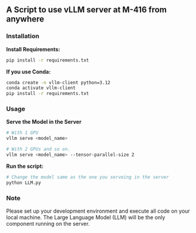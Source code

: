 ## A Script to use vLLM server at M-416 from anywhere

### Installation

**Install Requirements:**

```bash
pip install -r requirements.txt
```

**If you use Conda:**

```bash
conda create -n vllm-client python=3.12
conda activate vllm-client
pip install -r requirements.txt
```

### Usage

**Serve the Model in the Server**
```bash
# With 1 GPU
vllm serve <model_name>

# With 2 GPUs and so on.
vllm serve <model_name> --tensor-parallel-size 2
```

**Run the script:**

```bash
# Change the model same as the one you serveing in the server
python LLM.py
```

### Note

Please set up your development environment and execute all code on your local machine. The Large Language Model (LLM) will be the only component running on the server.